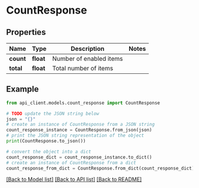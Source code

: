 # CountResponse


## Properties

Name | Type | Description | Notes
------------ | ------------- | ------------- | -------------
**count** | **float** | Number of enabled items | 
**total** | **float** | Total number of items | 

## Example

```python
from api_client.models.count_response import CountResponse

# TODO update the JSON string below
json = "{}"
# create an instance of CountResponse from a JSON string
count_response_instance = CountResponse.from_json(json)
# print the JSON string representation of the object
print(CountResponse.to_json())

# convert the object into a dict
count_response_dict = count_response_instance.to_dict()
# create an instance of CountResponse from a dict
count_response_from_dict = CountResponse.from_dict(count_response_dict)
```
[[Back to Model list]](../README.md#documentation-for-models) [[Back to API list]](../README.md#documentation-for-api-endpoints) [[Back to README]](../README.md)


